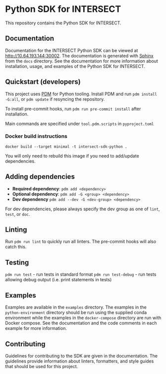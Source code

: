 # Python SDK for INTERSECT

This repository contains the Python SDK for INTERSECT.

## Documentation

Documentation for the INTERSECT Python SDK can be viewed at http://10.64.193.144:30002. The documentation is generated with [Sphinx](https://www.sphinx-doc.org) from the `docs` directory. See the documentation for more information about installation, usage, and examples of the Python SDK for INTERSECT.

## Quickstart (developers)

This project uses [PDM](https://pdm.fming.dev/latest/) for Python tooling. Install PDM and run `pdm install -G:all`, or `pdm update` if resyncing the repository.

To install pre-commit hooks, run `pdm run pre-commit install` after installation.

Main commands are specified under `tool.pdm.scripts` in `pyproject.toml`

### Docker build instructions

`docker build --target minimal -t intersect-sdk-python .` 

You will only need to rebuild this image if you need to add/update dependencies.

## Adding dependencies

- **Required dependency**: `pdm add <dependency>`
- **Optional dependency**: `pdm add -G <group> <dependency>` 
- **Dev dependency** `pdm add --dev -G <dev-group> <dependency>`

For dev dependencies, please always specify the dev group as one of `lint`, `test`, or `doc`.

## Linting

Run `pdm run lint` to quickly run all linters. The pre-commit hooks will also catch this.

## Testing

`pdm run test` - run tests in standard format
`pdm run test-debug` - run tests allowing debug output (i.e. print statements in tests)

## Examples

Examples are available in the `examples` directory. The examples in the `python-environment` directory should be run using the supplied conda environment while the examples in the `docker-compose` directory are run with Docker compose. See the documentation and the code comments in each example for more information.

## Contributing

Guidelines for contributing to the SDK are given in the documentation. The guidelines provide information about linters, formatters, and style guides that should be used for this project.
